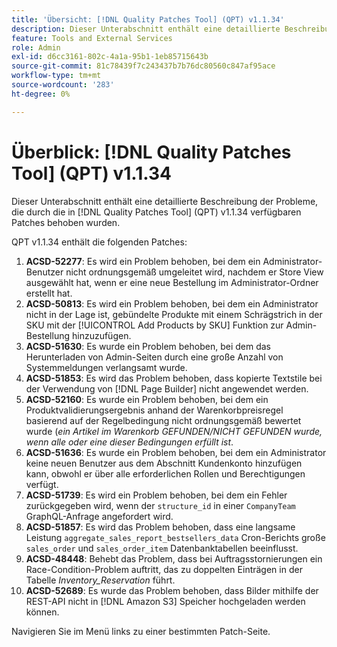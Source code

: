 ```yaml
---
title: 'Übersicht: [!DNL Quality Patches Tool] (QPT) v1.1.34'
description: Dieser Unterabschnitt enthält eine detaillierte Beschreibung der Probleme, die durch die in Version 1.1.34  [!DNL Quality Patches Tool]  Patches behoben wurden.
feature: Tools and External Services
role: Admin
exl-id: d6cc3161-802c-4a1a-95b1-1eb85715643b
source-git-commit: 81c78439f7c243437b7b76dc80560c847af95ace
workflow-type: tm+mt
source-wordcount: '283'
ht-degree: 0%

---
```


# Überblick: [!DNL Quality Patches Tool] (QPT) v1.1.34

Dieser Unterabschnitt enthält eine detaillierte Beschreibung der Probleme, die durch die in [!DNL Quality Patches Tool] (QPT) v1.1.34 verfügbaren Patches behoben wurden.

QPT v1.1.34 enthält die folgenden Patches:

1. **ACSD-52277**: Es wird ein Problem behoben, bei dem ein Administrator-Benutzer nicht ordnungsgemäß umgeleitet wird, nachdem er Store View ausgewählt hat, wenn er eine neue Bestellung im Administrator-Ordner erstellt hat.
1. **ACSD-50813**: Es wird ein Problem behoben, bei dem ein Administrator nicht in der Lage ist, gebündelte Produkte mit einem Schrägstrich in der SKU mit der [!UICONTROL Add Products by SKU] Funktion zur Admin-Bestellung hinzuzufügen.
1. **ACSD-51630**: Es wurde ein Problem behoben, bei dem das Herunterladen von Admin-Seiten durch eine große Anzahl von Systemmeldungen verlangsamt wurde.
1. **ACSD-51853**: Es wird das Problem behoben, dass kopierte Textstile bei der Verwendung von [!DNL Page Builder] nicht angewendet werden.
1. **ACSD-52160**: Es wurde ein Problem behoben, bei dem ein Produktvalidierungsergebnis anhand der Warenkorbpreisregel basierend auf der Regelbedingung nicht ordnungsgemäß bewertet wurde (*ein Artikel im Warenkorb GEFUNDEN/NICHT GEFUNDEN wurde, wenn alle oder eine dieser Bedingungen erfüllt ist*.
1. **ACSD-51636**: Es wurde ein Problem behoben, bei dem ein Administrator keine neuen Benutzer aus dem Abschnitt Kundenkonto hinzufügen kann, obwohl er über alle erforderlichen Rollen und Berechtigungen verfügt.
1. **ACSD-51739**: Es wird ein Problem behoben, bei dem ein Fehler zurückgegeben wird, wenn der `structure_id` in einer `CompanyTeam` GraphQL-Anfrage angefordert wird.
1. **ACSD-51857**: Es wird das Problem behoben, dass eine langsame Leistung `aggregate_sales_report_bestsellers_data` Cron-Berichts große `sales_order` und `sales_order_item` Datenbanktabellen beeinflusst.
1. **ACSD-48448**: Behebt das Problem, dass bei Auftragsstornierungen ein Race-Condition-Problem auftritt, das zu doppelten Einträgen in der Tabelle *Inventory_Reservation* führt.
1. **ACSD-52689**: Es wurde das Problem behoben, dass Bilder mithilfe der REST-API nicht in [!DNL Amazon S3] Speicher hochgeladen werden können.

Navigieren Sie im Menü links zu einer bestimmten Patch-Seite.
